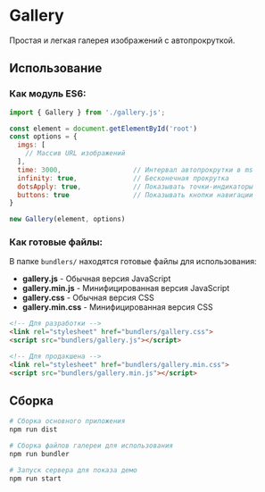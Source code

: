 # Gallery

Простая и легкая галерея изображений с автопрокруткой.

## Использование

### Как модуль ES6:
```js
import { Gallery } from './gallery.js';

const element = document.getElementById('root')
const options = {
  imgs: [
    // Массив URL изображений
  ],
  time: 3000,                  // Интервал автопрокрутки в ms
  infinity: true,              // Бесконечная прокрутка
  dotsApply: true,             // Показывать точки-индикаторы
  buttons: true                // Показывать кнопки навигации
}

new Gallery(element, options)
```

### Как готовые файлы:

В папке `bundlers/` находятся готовые файлы для использования:

- **gallery.js** - Обычная версия JavaScript
- **gallery.min.js** - Минифицированная версия JavaScript  
- **gallery.css** - Обычная версия CSS
- **gallery.min.css** - Минифицированная версия CSS

```html
<!-- Для разработки -->
<link rel="stylesheet" href="bundlers/gallery.css">
<script src="bundlers/gallery.js"></script>

<!-- Для продакшена -->
<link rel="stylesheet" href="bundlers/gallery.min.css">
<script src="bundlers/gallery.min.js"></script>
```

## Сборка

```bash
# Сборка основного приложения
npm run dist

# Сборка файлов галереи для использования
npm run bundler

# Запуск сервера для показа демо
npm run start
```